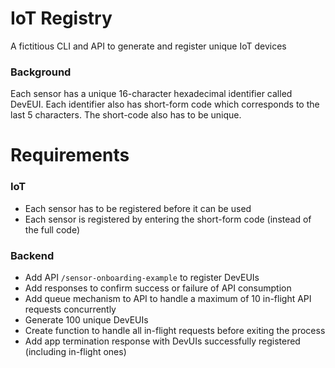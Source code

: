 # IoT Registry
A fictitious CLI and API to generate and register unique IoT devices 

### Background

Each sensor has a unique 16-character hexadecimal identifier called DevEUI. Each identifier also has short-form code which corresponds to the last 5 characters. The short-code also has to be unique.

# Requirements

### IoT
- Each sensor has to be registered before it can be used
- Each sensor is registered by entering the short-form code (instead of the full code)

### Backend
- Add API `/sensor-onboarding-example` to register DevEUIs
- Add responses to confirm success or failure of API consumption
- Add queue mechanism to API to handle a maximum of 10 in-flight API requests concurrently
- Generate 100 unique DevEUIs
- Create function to handle all in-flight requests before exiting the process
- Add app termination response with DevUIs successfully registered (including in-flight ones)
